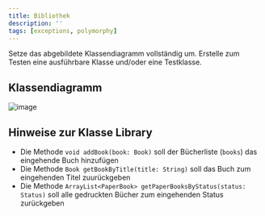 ```yaml
---
title: Bibliothek
description: ''
tags: [exceptions, polymorphy]
---
```


Setze das abgebildete Klassendiagramm vollständig um. Erstelle zum Testen eine ausführbare Klasse und/oder eine Testklasse.

## Klassendiagramm
![image](https://user-images.githubusercontent.com/47243617/207538622-2222371e-1225-4b1e-a732-d7d36e02c516.png)

## Hinweise zur Klasse Library
- Die Methode `void addBook(book: Book)` soll der Bücherliste (`books`) das eingehende Buch hinzufügen
- Die Methode `Book getBookByTitle(title: String)` soll das Buch zum eingehenden Titel zuurückgeben
- Die Methode `ArrayList<PaperBook> getPaperBooksByStatus(status: Status)` soll alle gedruckten Bücher zum eingehenden Status zurückgeben
